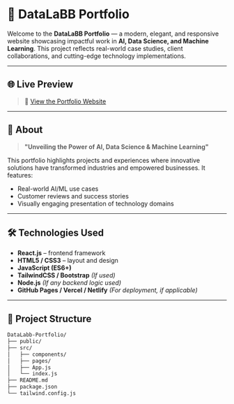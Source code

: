 # 🚀 DataLaBB Portfolio

Welcome to the **DataLaBB Portfolio** — a modern, elegant, and responsive website showcasing impactful work in **AI, Data Science, and Machine Learning**. This project reflects real-world case studies, client collaborations, and cutting-edge technology implementations.

---

## 🌐 Live Preview

> 🔗 [View the Portfolio Website](https://datalabb-portfolio.vercel.app/) 

---

## 🧠 About

> **"Unveiling the Power of AI, Data Science & Machine Learning"**

This portfolio highlights projects and experiences where innovative solutions have transformed industries and empowered businesses. It features:

- Real-world AI/ML use cases
- Customer reviews and success stories
- Visually engaging presentation of technology domains

---

## 🛠️ Technologies Used

- **React.js** – frontend framework
- **HTML5 / CSS3** – layout and design
- **JavaScript (ES6+)**
- **TailwindCSS / Bootstrap** *(If used)*
- **Node.js** *(If any backend logic used)*
- **GitHub Pages / Vercel / Netlify** *(For deployment, if applicable)*

---

## 📁 Project Structure

```bash
DataLabb-Portfolio/
├── public/
├── src/
│   ├── components/
│   ├── pages/
│   ├── App.js
│   └── index.js
├── README.md
├── package.json
└── tailwind.config.js
